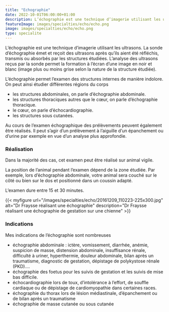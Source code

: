 ```yaml
---
title: "Echographie"
date: 2022-10-01T06:00:00+01:00
description: L’échographie est une technique d’imagerie utilisant les ultrasons. La sonde d’échographie émet et reçoit des ultrasons après qu’ils aient été réfléchis, transmis ou absorbés par les structures étudiées
featureImage: images/specialties/echo/echo.png
image: images/specialties/echo/echo.png
type: specialite
---
```


L’échographie est une technique d’imagerie utilisant les ultrasons. La sonde d’échographie émet et reçoit des ultrasons après qu’ils aient été réfléchis, transmis ou absorbés par les structures étudiées. L’analyse des ultrasons reçus par la sonde permet la formation à l’écran d’une image en noir et blanc (image plus ou moins grise selon la nature de la structure étudiée).


L’échographie permet l’examen des structures internes de manière indolore. On peut ainsi étudier différentes régions du corps
* les structures abdominales, on parle d’échographie abdominale.
* les structures thoraciques autres que  le cœur, on parle d’échographie thoracique.
* le cœur, on parle d’échocardiographie.
* les structures sous cutanées.


Au cours de l’examen échographique des prélèvements  peuvent également être réalisés. Il peut s’agir d’un prélèvement à l’aiguille d’un épanchement ou d’urine par exemple en vue d’un analyse plus approfondie.

### Réalisation

Dans la majorité des cas, cet examen peut être réalisé sur animal vigile.


La position de l’animal pendant l’examen dépend de la zone étudiée. Par exemple, lors d’échographie abdominale, votre animal sera couché sur le côté ou bien sur le dos et positionné dans un coussin adapté.


L’examen dure entre 15 et 30 minutes.

{{< myfigure 
    url="/images/specialties/echo/20161209_110223-225x300.jpg"
    alt="Dr Fraysse réalisant une échographie"
    description="Dr Fraysse réalisant une échographie de gestation sur une chienne" >}}




### Indications

Mes indications de l’échographie sont nombreuses
* échographie abdominale : ictère, vomissement, diarrhée, anémie, suspicion de masse, distension abdominale, insuffisance rénale, difficulté à uriner, hyperthermie, douleur abdominale, bilan après un traumatisme, diagnostic de gestation, dépistage de polykystose rénale (PKD)….
* échographie des foetus pour les suivis de gestation et les suivis de mise bas difficile.
* échocardiographie lors de toux, d’intolérance à l’effort, de souffle cardiaque ou de dépistage de cardiomyopathie dans certaines races.
* échographie du thorax lors de lésion médiastinale, d’épanchement ou de bilan après un traumatisme
* échographie de masse cutanée ou sous cutanée